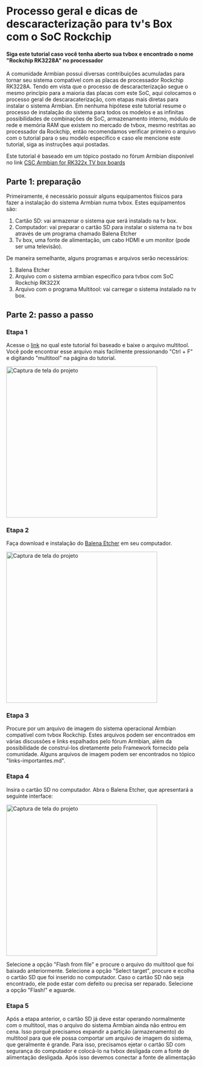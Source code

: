 # Processo geral e dicas de descaracterização para tv's Box com o SoC Rockchip

#### Siga este tutorial caso você tenha aberto sua tvbox e encontrado o nome "Rockchip RK3228A" no processador

A comunidade Armbian possui diversas contribuições acumuladas para tornar seu sistema compatível com as placas de processador Rockchip RK3228A.
Tendo em vista que o processo de descaracterização segue o mesmo princípio para a maioria das placas com este SoC, aqui colocamos o processo geral de descaracaterização, com etapas mais diretas para instalar o sistema Armbian. Em nenhuma hipótese este tutorial resume o processo de instalação do sistema para todos os modelos e as infinitas possibilidades de combinações de SoC, armazenamento interno, módulo de rede e memória RAM que existem no mercado de tvbox, mesmo restritas ao processador da Rockchip, então recomendamos verificar primeiro o arquivo com o tutorial para o seu modelo específico e caso ele mencione este tutorial, siga as instruções aqui postadas.

Este tutorial é baseado em um tópico postado no fórum Armbian disponível no link [CSC Armbian for RK322x TV box boards](https://forum.armbian.com/topic/34923-csc-armbian-for-rk322x-tv-box-boards/)

## Parte 1: preparação
Primeiramente, é necessário possuir alguns equipamentos físicos para fazer a instalação do sistema Armbian numa tvbox. Estes equipamentos são:
1. Cartão SD: vai armazenar o sistema que será instalado na tv box.
2. Computador: vai preparar o cartão SD para instalar o sistema na tv box através de um programa chamado Balena Etcher
3. Tv box, uma fonte de alimentação, um cabo HDMI e um monitor (pode ser uma televisão).

De maneira semelhante, alguns programas e arquivos serão necessários:
1. Balena Etcher
2. Arquivo com o sistema armbian específico para tvbox com SoC Rockchip RK322X
3. Arquivo com o programa Multitool: vai carregar o sistema instalado na tv box.

## Parte 2: passo a passo

### Etapa 1
Acesse o [link](https://forum.armbian.com/topic/34923-csc-armbian-for-rk322x-tv-box-boards/) no qual este tutorial foi baseado e baixe o arquivo multitool. Você pode encontrar esse arquivo mais facilmente pressionando "Ctrl + F" e digitando "multitool" na página do tutorial.

 <img src="https://github.com/user-attachments/assets/3ef67367-76d9-47fc-9264-c924c48d85ac" alt="Captura de tela do projeto" width="400">


### Etapa 2
Faça download e instalação do [Balena Etcher](https://etcher.balena.io/) em seu computador.

 <img src="https://github.com/user-attachments/assets/5c8e6408-ac5b-45c7-b859-2ad2d78882d7" alt="Captura de tela do projeto" width="400">


### Etapa 3
Procure por um arquivo de imagem do sistema operacional Armbian compatível com tvbox Rockchip. Estes arquivos podem ser encontrados em várias discussões e links espalhados pelo fórum Armbian, além da possibilidade de construí-los diretamente pelo Framework fornecido pela comunidade. Alguns arquivos de imagem podem ser encontrados no tópico "links-importantes.md".

### Etapa 4
Insira o cartão SD no computador.
Abra o Balena Etcher, que apresentará a seguinte interface:

 <img src="https://github.com/user-attachments/assets/05361198-2c11-47bf-aeed-724f5f170a1f" alt="Captura de tela do projeto" width="400">

Selecione a opção "Flash from file" e procure o arquivo do multitool que foi baixado anteriormente.
Selecione a opção "Select target", procure e ecolha o cartão SD que foi inserido no computador. Caso o cartão SD não seja encontrado, ele pode estar com defeito ou precisa ser reparado.
Selecione a opção "Flash!" e aguarde.

### Etapa 5
Após a etapa anterior, o cartão SD já deve estar operando normalmente com o multitool, mas o arquivo do sistema Armbian ainda não entrou em cena. Isso porquê precisamos expandir a partição (armazenamento) do multitool para que ele possa comportar um arquivo de imagem do sistema, que geralmente é grande. Para isso, precisamos ejetar o cartão SD com segurança do computador e colocá-lo na tvbox desligada com a fonte de alimentação desligada. Após isso devemos conectar a fonte de alimentação
